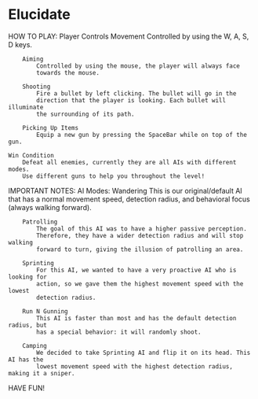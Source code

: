 # Elucidate

HOW TO PLAY:
    Player Controls
        Movement 
            Controlled by using the W, A, S, D keys.

        Aiming
            Controlled by using the mouse, the player will always face
            towards the mouse.
        
        Shooting
            Fire a bullet by left clicking. The bullet will go in the 
            direction that the player is looking. Each bullet will illuminate 
            the surrounding of its path.

        Picking Up Items
            Equip a new gun by pressing the SpaceBar while on top of the gun.

    Win Condition
        Defeat all enemies, currently they are all AIs with different modes.
        Use different guns to help you throughout the level!

IMPORTANT NOTES:
    AI Modes:
        Wandering
            This is our original/default AI that has a normal movement speed, 
            detection radius, and behavioral focus (always walking forward).

        Patrolling
            The goal of this AI was to have a higher passive perception. 
            Therefore, they have a wider detection radius and will stop walking 
            forward to turn, giving the illusion of patrolling an area.

        Sprinting
            For this AI, we wanted to have a very proactive AI who is looking for 
            action, so we gave them the highest movement speed with the lowest 
            detection radius.

        Run N Gunning
            This AI is faster than most and has the default detection radius, but
            has a special behavior: it will randomly shoot.

        Camping
            We decided to take Sprinting AI and flip it on its head. This AI has the
            lowest movement speed with the highest detection radius, making it a sniper.

HAVE FUN!
